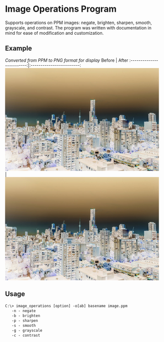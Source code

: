 # Image Operations Program
Supports operations on PPM images: negate, brighten, sharpen, smooth, grayscale,
and contrast. The program was written with documentation in mind for ease of
modification and customization.

## Example
*Converted from PPM to PNG format for display*
Before | After
:-------------------------:|:-------------------------:
![Image of city day and night](Images/day_and_night_after.png) | ![Image of city day and night negated](Images/day_and_night_after.png)

## Usage
```
C:\> image_operations [option] -o[ab] basename image.ppm
   -n - negate
   -b - brighten
   -p - sharpen
   -s - smooth
   -g - grayscale
   -c - contrast
```
